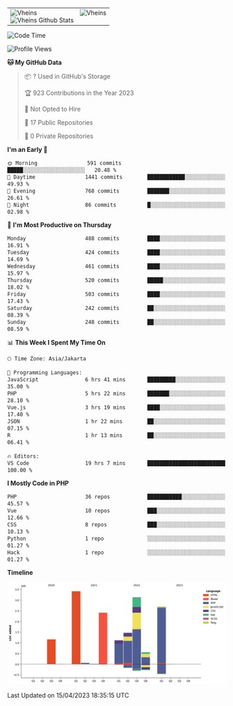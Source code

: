 <table>
  <tr>
    <td valign="top">
      <img src="https://github-readme-streak-stats.herokuapp.com/?user=Vheins&" alt="Vheins" /><br/>
      <img src="https://github-readme-stats.vercel.app/api?username=vheins&count_private=true&show_icons=true" alt="Vheins Github Stats">
    </td>
    <td valign="top">
      <img src="https://github-readme-stats.vercel.app/api/top-langs/?username=Vheins&count_private=true" alt="Vheins" /><br/>
    </td>
  </tr>
</table>

<!--START_SECTION:waka-->
![Code Time](http://img.shields.io/badge/Code%20Time-148%20hrs%2020%20mins-blue)

![Profile Views](http://img.shields.io/badge/Profile%20Views-0-blue)

**🐱 My GitHub Data** 

> 📦 ? Used in GitHub's Storage 
 > 
> 🏆 923 Contributions in the Year 2023
 > 
> 🚫 Not Opted to Hire
 > 
> 📜 17 Public Repositories 
 > 
> 🔑 0 Private Repositories 
 > 
**I'm an Early 🐤** 

```text
🌞 Morning                591 commits         █████░░░░░░░░░░░░░░░░░░░░   20.48 % 
🌆 Daytime                1441 commits        ████████████░░░░░░░░░░░░░   49.93 % 
🌃 Evening                768 commits         ███████░░░░░░░░░░░░░░░░░░   26.61 % 
🌙 Night                  86 commits          █░░░░░░░░░░░░░░░░░░░░░░░░   02.98 % 
```
📅 **I'm Most Productive on Thursday** 

```text
Monday                   488 commits         ████░░░░░░░░░░░░░░░░░░░░░   16.91 % 
Tuesday                  424 commits         ████░░░░░░░░░░░░░░░░░░░░░   14.69 % 
Wednesday                461 commits         ████░░░░░░░░░░░░░░░░░░░░░   15.97 % 
Thursday                 520 commits         █████░░░░░░░░░░░░░░░░░░░░   18.02 % 
Friday                   503 commits         ████░░░░░░░░░░░░░░░░░░░░░   17.43 % 
Saturday                 242 commits         ██░░░░░░░░░░░░░░░░░░░░░░░   08.39 % 
Sunday                   248 commits         ██░░░░░░░░░░░░░░░░░░░░░░░   08.59 % 
```


📊 **This Week I Spent My Time On** 

```text
🕑︎ Time Zone: Asia/Jakarta

💬 Programming Languages: 
JavaScript               6 hrs 41 mins       █████████░░░░░░░░░░░░░░░░   35.00 % 
PHP                      5 hrs 22 mins       ███████░░░░░░░░░░░░░░░░░░   28.10 % 
Vue.js                   3 hrs 19 mins       ████░░░░░░░░░░░░░░░░░░░░░   17.40 % 
JSON                     1 hr 22 mins        ██░░░░░░░░░░░░░░░░░░░░░░░   07.15 % 
R                        1 hr 13 mins        ██░░░░░░░░░░░░░░░░░░░░░░░   06.41 % 

🔥 Editors: 
VS Code                  19 hrs 7 mins       █████████████████████████   100.00 % 
```

**I Mostly Code in PHP** 

```text
PHP                      36 repos            ███████████░░░░░░░░░░░░░░   45.57 % 
Vue                      10 repos            ███░░░░░░░░░░░░░░░░░░░░░░   12.66 % 
CSS                      8 repos             ███░░░░░░░░░░░░░░░░░░░░░░   10.13 % 
Python                   1 repo              ░░░░░░░░░░░░░░░░░░░░░░░░░   01.27 % 
Hack                     1 repo              ░░░░░░░░░░░░░░░░░░░░░░░░░   01.27 % 
```



**Timeline**

![Lines of Code chart](https://raw.githubusercontent.com/vheins/vheins/main/assets/bar_graph.png)


 Last Updated on 15/04/2023 18:35:15 UTC
<!--END_SECTION:waka-->
